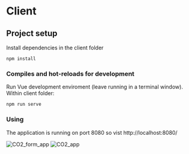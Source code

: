 # Client

## Project setup
Install dependencies in the client folder
```
npm install
```

### Compiles and hot-reloads for development

Run Vue development enviroment (leave running in a terminal window). Within client folder:
```
npm run serve
```

### Using
The application is running on port 8080 so vist http://localhost:8080/


![CO2_form_app](https://user-images.githubusercontent.com/73443858/111638917-b09f5700-87f2-11eb-8d44-6cfbca597fd2.png)
![CO2_app](https://user-images.githubusercontent.com/73443858/111638877-aa10df80-87f2-11eb-85f2-475824536abe.png)
